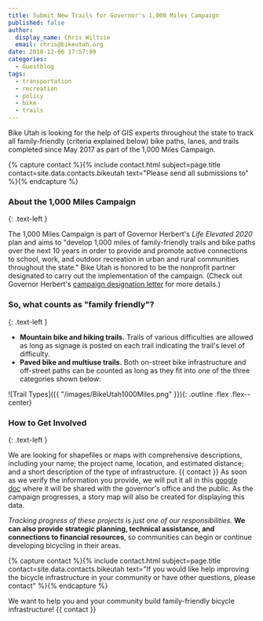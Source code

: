 ```yaml
---
title: Submit New Trails for Governor's 1,000 Miles Campaign
published: false
author:
  display_name: Chris Wiltsie
  email: chris@bikeutah.org
date: 2018-12-06 17:57:09
categories:
  - Guestblog
tags:
  - transportation
  - recreation
  - policy
  - bike
  - trails
---
```


Bike Utah is looking for the help of GIS experts throughout the state to track all family-friendly (criteria explained below) bike paths, lanes, and trails completed since May 2017 as part of the 1,000 Miles Campaign.

{% capture contact %}{% include contact.html subject=page.title contact=site.data.contacts.bikeutah text="Please send all submissions to" %}{% endcapture %}

### About the 1,000 Miles Campaign
{: .text-left }

The 1,000 Miles Campaign is part of Governor Herbert's *Life Elevated 2020* plan and aims to "develop 1,000 miles of family-friendly trails and bike paths over the next 10 years in order to provide and promote active connections to school, work, and outdoor recreation in urban and rural communities throughout the state." Bike Utah is honored to be the nonprofit partner designated to carry out the implementation of the campaign. (Check out Governor Herbert's [campaign designation letter](https://static1.squarespace.com/static/5b8b54d1f407b40494055e8f/t/5bdb2820cd8366e93792c238/1541089317373/1%2C000+Miles+Partnership+Letter.pdf) for more details.)

### So, what counts as "family friendly"?
{: .text-left }

- **Mountain bike and hiking trails.** Trails of various difficulties are allowed as long as signage is posted on each trail indicating the trail's level of difficulty.
- **Paved bike and multiuse trails.** Both on-street bike infrastructure and off-street paths can be counted as long as they fit into one of the three categories shown below:

![Trail Types]({{ "/images/BikeUtah1000Miles.png" }}){: .outline .flex .flex--center}

### How to Get Involved
{: .text-left }

We are looking for shapefiles or maps with comprehensive descriptions, including your name; the project name, location, and estimated distance; and a short description of the type of infrastructure. {{ contact }} As soon as we verify the information you provide, we will put it all in this [google doc](https://docs.google.com/spreadsheets/d/1QkSaARZNNcgHQZKaW2sVoCJ4cnSKIk4nVca29y_6l-w/edit#gid=0) where it will be
shared with the governor's office and the public. As the campaign progresses, a story map will also be created for displaying this data.

_Tracking progress of these projects is just one of our responsibilities._ **We can also provide strategic planning, technical assistance, and connections to financial resources**, so communities can begin or continue developing bicycling in their areas.

{% capture contact %}{% include contact.html subject=page.title contact=site.data.contacts.bikeutah text="If you would like help improving the bicycle infrastructure in your community or have other questions, please contact" %}{% endcapture %}

We want to help you and your community build family-friendly bicycle infrastructure! {{ contact }}
